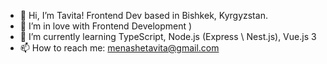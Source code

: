 - 👋 Hi, I’m Tavita! Frontend Dev based in Bishkek, Kyrgyzstan. 
- 👀 I’m in love with Frontend Development )
- 🌱 I’m currently learning TypeScript, Node.js (Express \ Nest.js), Vue.js 3
- 📫 How to reach me: menashetavita@gmail.com
